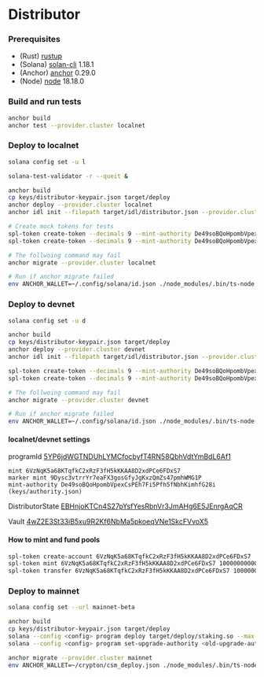# Distributor

### Prerequisites

- (Rust) [rustup](https://www.rust-lang.org/tools/install)
- (Solana) [solan-cli](https://docs.solana.com/cli/install-solana-cli-tools) 1.18.1
- (Anchor) [anchor](https://www.anchor-lang.com/docs/installation) 0.29.0
- (Node) [node](https://github.com/nvm-sh/nvm) 18.18.0

### Build and run tests

```bash
anchor build
anchor test --provider.cluster localnet
```

### Deploy to localnet

```bash
solana config set -u l

solana-test-validator -r --queit &

anchor build
cp keys/distributor-keypair.json target/deploy
anchor deploy --provider.cluster localnet
anchor idl init --filepath target/idl/distributor.json --provider.cluster localnet 5YP6jdWGTNDUhLYMCfocbyfT4RN58QbhVdtYmBdL6Af1

# Create mock tokens for tests
spl-token create-token --decimals 9 --mint-authority De49soBQoHpombVpexCsPEh7Fi5Pfh5fNbhKimhfG28i tests/keys/mint.json
spl-token create-token --decimals 9 --mint-authority De49soBQoHpombVpexCsPEh7Fi5Pfh5fNbhKimhfG28i tests/keys/marker_mint.json

# The follwoing command may fail
anchor migrate --provider.cluster localnet

# Run if anchor migrate failed
env ANCHOR_WALLET=~/.config/solana/id.json ./node_modules/.bin/ts-node .anchor/deploy.ts
```

### Deploy to devnet

```bash
solana config set -u d

anchor build
cp keys/distributor-keypair.json target/deploy
anchor deploy --provider.cluster devnet
anchor idl init --filepath target/idl/distributor.json --provider.cluster devnet 5YP6jdWGTNDUhLYMCfocbyfT4RN58QbhVdtYmBdL6Af1

spl-token create-token --decimals 9 --mint-authority De49soBQoHpombVpexCsPEh7Fi5Pfh5fNbhKimhfG28i tests/keys/mint.json
spl-token create-token --decimals 9 --mint-authority De49soBQoHpombVpexCsPEh7Fi5Pfh5fNbhKimhfG28i tests/keys/marker_mint.json

# The follwoing command may fail
anchor migrate --provider.cluster devnet

# Run if anchor migrate failed
env ANCHOR_WALLET=~/.config/solana/id.json ./node_modules/.bin/ts-node .anchor/deploy.ts
```

#### localnet/devnet settings 

programId [5YP6jdWGTNDUhLYMCfocbyfT4RN58QbhVdtYmBdL6Af1](https://explorer.solana.com/address/5YP6jdWGTNDUhLYMCfocbyfT4RN58QbhVdtYmBdL6Af1?cluster=devnet)

```
mint 6VzNqK5a68KTqfkC2xRzF3fH5kKKAA8D2xdPCe6FDxS7
marker mint 9Dysc3vtrrYr7eaFX3gosGfyJgKxzQmZs47pmhWMG1P
mint-authority De49soBQoHpombVpexCsPEh7Fi5Pfh5fNbhKimhfG28i (keys/authority.json)
```

DistributorState [EBHnjoKTCn4S27pYsfYesRbnVr3JmAHg6E5JEnrgAqCR](https://explorer.solana.com/address/EBHnjoKTCn4S27pYsfYesRbnVr3JmAHg6E5JEnrgAqCR?cluster=devnet)

Vault [4wZ2E3St33iB5xu9R2Kf6NbMa5pkoeqVNe1SkcFVvoX5](https://explorer.solana.com/address/4wZ2E3St33iB5xu9R2Kf6NbMa5pkoeqVNe1SkcFVvoX5?cluster=devnet)

#### How to mint and fund pools

```bash
spl-token create-account 6VzNqK5a68KTqfkC2xRzF3fH5kKKAA8D2xdPCe6FDxS7
spl-token mint 6VzNqK5a68KTqfkC2xRzF3fH5kKKAA8D2xdPCe6FDxS7 10000000000 --mint-authority keys/authority.json <TOKEN-ACCOUNT>
spl-token transfer 6VzNqK5a68KTqfkC2xRzF3fH5kKKAA8D2xdPCe6FDxS7 1000000000 <TOKEN-ACCOUNT>
```

### Deploy to mainnet

```bash
solana config set --url mainnet-beta

anchor build
cp keys/distributor-keypair.json target/deploy
solana --config <config> program deploy target/deploy/staking.so --max-len <size>
solana --config <config> program set-upgrade-authority <old-upgrade-authority> --new-upgrade-authority <new-upgrade-authority>

anchor migrate --provider.cluster mainnet
env ANCHOR_WALLET=~/crypton/csm_deploy.json ./node_modules/.bin/ts-node .anchor/deploy.ts
```